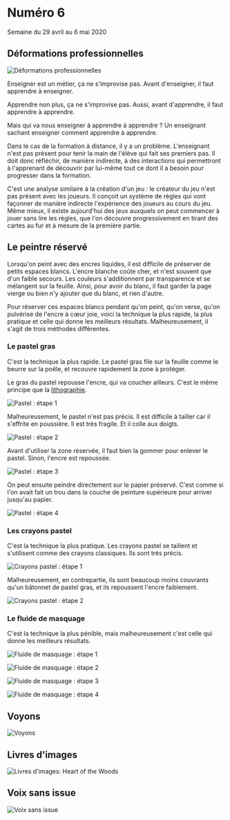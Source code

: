 # Numéro 6

Semaine du 29 avril au 6 mai 2020

## Déformations professionnelles

![Déformations professionnelles](images/deformations-professionnelles.jpg)

Enseigner est un métier, ça ne s'improvise pas.
Avant d'enseigner, il faut apprendre à enseigner.

Apprendre non plus, ça ne s'improvise pas.
Aussi, avant d'apprendre, il faut apprendre à apprendre.

Mais qui va nous enseigner à apprendre à apprendre ?
Un enseignant sachant enseigner comment apprendre à apprendre.

Dans le cas de la formation à distance, il y a un problème.
L'enseignant n'est pas présent
pour tenir la main de l'élève qui fait ses premiers pas.
Il doit donc réfléchir, de manière indirecte, à des interactions
qui permettront à l'apprenant de découvrir par lui-même
tout ce dont il a besoin pour progresser dans la formation.

C'est une analyse similaire à la création d'un jeu :
le créateur du jeu n'est pas présent avec les joueurs.
Il conçoit un système de règles
qui vont façonner de manière indirecte
l'expérience des joueurs au cours du jeu.
Même mieux, il existe aujourd'hui des jeux
auxquels on peut commencer à jouer sans lire les règles,
que l'on découvre progressivement en tirant des cartes
au fur et à mesure de la première partie.

## Le peintre réservé

Lorsqu'on peint avec des encres liquides,
il est difficile de préserver de petits espaces blancs.
L'encre blanche coûte cher, et n'est souvent que d'un faible secours.
Les couleurs s'additionnent par transparence et se mélangent sur la feuille.
Ainsi, pour avoir du blanc, il faut garder la page vierge
ou bien n'y ajouter que du blanc, et rien d'autre.

Pour réserver ces espaces blancs pendant qu'on peint,
qu'on verse, qu'on pulvérise de l'encre à cœur joie,
voici la technique la plus rapide, la plus pratique
et celle qui donne les meilleurs résultats.
Malheureusement, il s'agit de trois méthodes différentes.

### Le pastel gras

C'est la technique la plus rapide.
Le pastel gras file sur la feuille
comme le beurre sur la poêle,
et recouvre rapidement la zone à protéger.

Le gras du pastel repousse l'encre,
qui va coucher ailleurs.
C'est le même principe que la [lithographie][].

[lithographie]: https://fr.wikipedia.org/wiki/Lithographie#Principe

![Pastel : étape 1](images/le-peintre-reserve-pastel-1.jpg)

Malheureusement, le pastel n'est pas précis.
Il est difficile à tailler car il s'effrite en poussière.
Il est très fragile. Et il colle aux doigts.

![Pastel : étape 2](images/le-peintre-reserve-pastel-2.jpg)

Avant d'utiliser la zone réservée, il faut bien la gommer
pour enlever le pastel. Sinon, l'encre est repoussée.

![Pastel : étape 3](images/le-peintre-reserve-pastel-3.jpg)

On peut ensuite peindre directement sur le papier préservé.
C'est comme si l'on avait fait un trou
dans la couche de peinture supérieure
pour arriver jusqu'au papier.

![Pastel : étape 4](images/le-peintre-reserve-pastel-4.jpg)

### Les crayons pastel

C'est la technique la plus pratique. Les crayons pastel se taillent
et s'utilisent comme des crayons classiques. Ils sont très précis.

![Crayons pastel : étape 1](images/le-peintre-reserve-crayon-pastel-1.jpg)

Malheureusement, en contrepartie, ils sont beaucoup moins couvrants
qu'un bâtonnet de pastel gras, et ils repoussent l'encre faiblement.

![Crayons pastel : étape 2](images/le-peintre-reserve-crayon-pastel-2.jpg)

### Le fluide de masquage

C'est la technique la plus pénible, mais malheureusement
c'est celle qui donne les meilleurs résultats.

![Fluide de masquage : étape 1](images/le-peintre-reserve-fluide-de-masquage-1.jpg)

![Fluide de masquage : étape 2](images/le-peintre-reserve-fluide-de-masquage-2.jpg)

![Fluide de masquage : étape 3](images/le-peintre-reserve-fluide-de-masquage-3.jpg)

![Fluide de masquage : étape 4](images/le-peintre-reserve-fluide-de-masquage-4.jpg)


## Voyons

![Voyons](images/voyons.png)


## Livres d'images

![Livres d'images: Heart of the Woods](images/livres-d-images.jpg)


## Voix sans issue

![Voix sans issue](images/voix-sans-issue.jpg)


